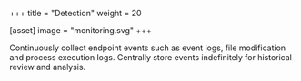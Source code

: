 +++
title = "Detection"
weight = 20

[asset]
  image = "monitoring.svg"
+++

Continuously collect endpoint events such as event logs, file
modification and process execution logs. Centrally store events
indefinitely for historical review and analysis.
